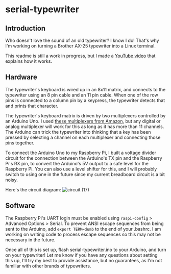 # serial-typewriter

## Introduction

Who doesn't love the sound of an old typewriter? I know I do! That's why I'm working on turning a Brother AX-25 typewriter into a Linux terminal.

This readme is still a work in progress, but I made a [YouTube video](https://www.youtube.com/watch?v=JvhT_Bru0AA) that explains how it works.

## Hardware

The typewriter's keyboard is wired up in an 8x11 matrix, and connects to the typewriter using an 8 pin cable and an 11 pin cable. When one of the row pins is connected to a column pin by a keypress, the typewriter detects that and prints that character. 

The typewriter's keyboard matrix is driven by two multiplexers controlled by an Arduino Uno. I used [these multiplexers from Amazon](https://www.amazon.com/Ximimark-Digital-Multiplexer-Breakout-CD74HC4067/dp/B07K7JF3HX/), but any digital or analog multiplexer will work for this as long as it has more than 11 channels. The Arduino can trick the typewriter into thinking that a key has been pressed by selecting a channel on each multiplexer and connecting those pins together.

To connect the Arduino Uno to my Raspberry Pi, I built a voltage divider circuit for the connection between the Arduino's TX pin and the Raspberry Pi's RX pin, to convert the Arduino's 5V output to a safe level for the Raspberry Pi. You can also use a level shifter for this, and I will probably switch to using one in the future since my current breadboard circuit is a bit noisy.

Here's the circuit diagram:
![circuit (17)](https://user-images.githubusercontent.com/8906201/187097565-9788f08e-c551-4705-a70e-88463bc97527.png)

## Software


The Raspberry Pi's UART login must be enabled using `raspi-config` > Advanced Options > Serial. To prevent ANSI escape sequences from being sent to the Arduino, add `export TERM=dumb` to the end of your .bashrc. I am working on writing code to process escape sequences so this may not be necessary in the future.

Once all of this is set up, flash serial-typewriter.ino to your Arduino, and turn on your typewriter! Let me know if you have any questions about setting this up, I'll try my best to provide assistance, but no guarantees, as I'm not familiar with other brands of typewriters.

